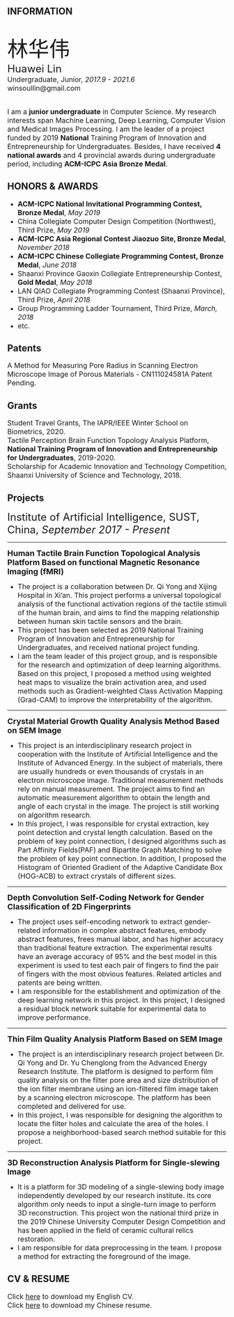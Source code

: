 ## INFORMATION
<br>
<font size='10px'>林华伟</font><br>
<font size='5px'>Huawei Lin</font><br>
<font size='3px'>Undergraduate, Junior, <i>2017.9 - 2021.6</i></font><br>
<font size='3px'>winsoullin@gmail.com</font><br>
<br>
<br>
<font size='3px'> I am a <b>junior undergraduate</b> in Computer Science. My research interests span Machine Learning, Deep Learning, Computer Vision and Medical Images Processing. I am the leader of a project funded by 2019 <b>National</b> Training Program of Innovation and Entrepreneurship for Undergraduates. Besides, I have received <b>4 national awards</b> and 4 provincial awards during undergraduate period, including <b>ACM-ICPC Asia Bronze Medal</b>.</font>

## HONORS & AWARDS
- <font size='3px'><b>ACM-ICPC National Invitational Programming Contest, Bronze Medal</b>, <i>May 2019</i></font>
- <font size='3px'>China Collegiate Computer Design Competition (Northwest), Third Prize, <i>May 2019</i></font>
- <font size='3px'><b>ACM-ICPC Asia Regional Contest Jiaozuo Site, Bronze Medal</b>, <i>November 2018</i></font>
- <font size='3px'><b>ACM-ICPC Chinese Collegiate Programming Contest, Bronze Medal</b>, <i>June 2018</i></font>
- <font size='3px'>Shaanxi Province Gaoxin Collegiate Entrepreneurship Contest, <b>Gold Medal</b>, <i>May 2018</i></font>
- <font size='3px'>LAN QIAO Collegiate Programming Contest (Shaanxi Province), Third Prize, <i>April 2018</i></font>
- <font size='3px'>Group Programming Ladder Tournament, Third Prize, <i>March, 2018</i></font>
- <font size='3px'>etc.</font>

## Patents
<font size='3px'>A Method for Measuring Pore Radius in Scanning Electron Microscope Image of Porous Materials - CN111024581A Patent Pending.</font>

## Grants

<font size='3px'>Student Travel Grants, The IAPR/IEEE Winter School on Biometrics, 2020.</font><br>
<font size='3px'>Tactile Perception Brain Function Topology Analysis Platform, <b>National Training Program of Innovation and Entrepreneurship for Undergraduates</b>, 2019-2020.</font><br>
<font size='3px'>Scholarship for Academic Innovation and Technology Competition, Shaanxi University of Science and Technology, 2018.</font><br>


## Projects
<font size='5px'>Institute of Artificial Intelligence, SUST, China, <i>September 2017 - Present</i></font>

---
<font size='4px'><b>Human Tactile Brain Function Topological Analysis Platform Based on functional
Magnetic Resonance Imaging (fMRI)</b></font>

- <font size='3px'>The project is a collaboration between Dr. Qi Yong and Xijing Hospital in Xi’an. This project performs a universal topological analysis of the functional activation regions of the tactile stimuli of the human brain, and aims to find the mapping relationship between human skin tactile sensors and the brain.</font>
- <font size='3px'>This project has been selected as 2019 National Training Program of Innovation and Entrepreneurship for Undergraduates, and received national project funding. </font>
- <font size='3px'>I am the team leader of this project group, and is responsible for the research and optimization of deep learning algorithms. Based on this project, I proposed a method using weighted heat maps to visualize the brain activation area, and used methods such as Gradient-weighted Class Activation Mapping (Grad-CAM) to improve the interpretability of the algorithm.</font>

---
<font size='4px'><b>Crystal Material Growth Quality Analysis Method Based on SEM Image</b></font>

- <font size='3px'>This project is an interdisciplinary research project in cooperation with the Institute of Artificial Intelligence and the Institute of Advanced Energy. In the subject of materials, there are usually hundreds or even thousands of crystals in an electron microscope image. Traditional measurement methods rely on manual measurement. The project aims to find an automatic measurement algorithm to obtain the length and angle of each crystal in the image. The project is still working on algorithm research.</font>
- <font size='3px'>In this project, I was responsible for crystal extraction, key point detection and crystal length
calculation. Based on the problem of key point connection, I designed algorithms such as Part Affinity Fields(PAF) and Bipartite Graph Matching to solve the problem of key point connection. In addition, I proposed the Histogram of Oriented Gradient of the Adaptive Candidate Box (HOG-ACB) to extract crystals of different sizes.</font>

---
<font size='4px'><b>Depth Convolution Self-Coding Network for Gender Classification of 2D Fingerprints</b></font>

- <font size='3px'>The project uses self-encoding network to extract gender-related information in complex abstract features, embody abstract features, frees manual labor, and has higher accuracy than traditional feature extraction. The experimental results have an average accuracy of 95% and the best model in this experiment is used to test each pair of fingers to find the pair of fingers with the most obvious features. Related articles and patents are being written.</font>
- <font size='3px'>I am responsible for the establishment and optimization of the deep learning network in this project. In this project, I designed a residual block network suitable for experimental data to improve performance.</font>


---
<font size='4px'><b>Thin Film Quality Analysis Platform Based on SEM Image</b></font>

- <font size='3px'>The project is an interdisciplinary research project between Dr. Qi Yong and Dr. Yu Chenglong from the Advanced Energy Research Institute. The platform is designed to perform film quality analysis on the filter pore area and size distribution of the ion filter membrane using an ion-filtered film image taken by a scanning electron microscope. The platform has been completed and delivered for use.</font>
- <font size='3px'>In this project, I was responsible for designing the algorithm to locate the filter holes and calculate the area of the holes. I propose a neighborhood-based search method suitable for this project.</font>

---
<font size='4px'><b>3D Reconstruction Analysis Platform for Single-slewing Image</b></font>

- <font size='3px'>It is a platform for 3D modeling of a single-slewing body image independently developed by our research institute. Its core algorithm only needs to input a single-turn image to perform 3D reconstruction. This project won the national third prize in the 2019 Chinese University Computer Design Competition and has been applied in the field of ceramic cultural relics restoration.</font>
- <font size='3px'>I am responsible for data preprocessing in the team. I propose a method for extracting the foreground of the image.</font>




## CV & RESUME
<font size='3px'>Click [here](http://www.winsoul.icu/wp-content/uploads/2020/04/HuaweiLin.pdf) to download my English CV.</font><br>
<font size='3px'>Click [here](http://winsoul.icu/wp-content/uploads/2020/04/LinHuawei-cn.pdf) to download my Chinese resume.</font>


